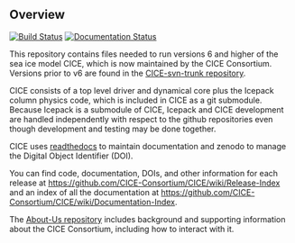 ## Overview
[![Build Status](https://travis-ci.org/CICE-Consortium/CICE.svg?branch=master)](https://travis-ci.org/CICE-Consortium/CICE)
[![Documentation Status](https://readthedocs.org/projects/cice-consortium-cice/badge/?version=master)](http://cice-consortium-cice.readthedocs.io/en/master/?badge=master)

This repository contains files needed to run versions 6 and higher of the sea ice model CICE, which is now maintained by the CICE Consortium.  Versions prior to v6 are found in the [CICE-svn-trunk repository](https://github.com/CICE-Consortium/CICE-svn-trunk).

CICE consists of a top level driver and dynamical core plus the Icepack column physics code, which is included in CICE as a git submodule.  Because Icepack is a submodule of CICE, Icepack and CICE development are handled independently with respect to the github repositories even though development and testing may be done together. 

CICE uses [readthedocs](https://readthedocs.org/projects/cice-consortium-cice/) to maintain documentation and zenodo to manage the Digital Object Identifier (DOI).

You can find code, documentation, DOIs, and other information for each release at https://github.com/CICE-Consortium/CICE/wiki/Release-Index and an index of all the documentation at https://github.com/CICE-Consortium/CICE/wiki/Documentation-Index.

The [About-Us repository](https://github.com/CICE-Consortium/About-Us) includes background and supporting information about the CICE Consortium, including how to interact with it.   


